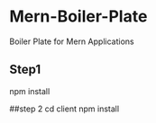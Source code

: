 # Mern-Boiler-Plate
Boiler Plate for Mern Applications


## Step1
npm install

##step 2
cd client
npm install
